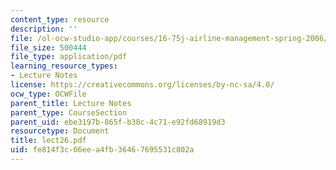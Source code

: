 ```yaml
---
content_type: resource
description: ''
file: /ol-ocw-studio-app/courses/16-75j-airline-management-spring-2006/fe814f3c06eea4fb36467695531c802a_lect26.pdf
file_size: 500444
file_type: application/pdf
learning_resource_types:
- Lecture Notes
license: https://creativecommons.org/licenses/by-nc-sa/4.0/
ocw_type: OCWFile
parent_title: Lecture Notes
parent_type: CourseSection
parent_uid: ebe3197b-865f-b38c-4c71-e92fd68919d3
resourcetype: Document
title: lect26.pdf
uid: fe814f3c-06ee-a4fb-3646-7695531c802a
---
```

